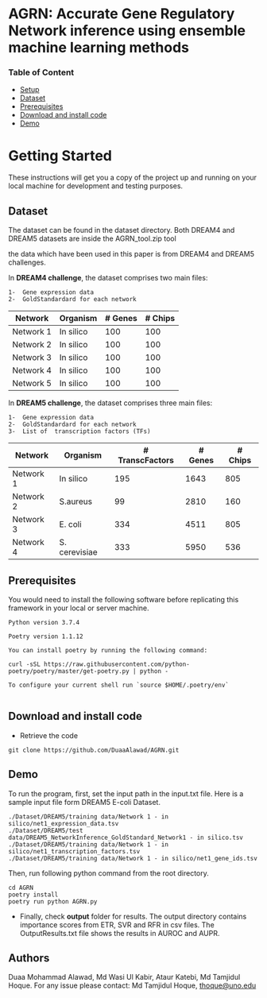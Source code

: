 #   AGRN: Accurate Gene Regulatory Network inference using ensemble machine learning methods 


### Table of Content

- [Setup](#getting-started)
- [Dataset](#Dataset)
- [Prerequisites](#Prerequisites)
- [Download and install code](#download-and-install-code)
- [Demo](#demo)

  
# Getting Started
 

These instructions will get you a copy of the project up and running on your local machine for development and testing purposes. 

 ## Dataset
The dataset can be found in the dataset directory. Both DREAM4 and DREAM5 datasets are inside the AGRN_tool.zip tool

the data which have been used in this paper is from DREAM4 and DREAM5 challenges.

In **DREAM4 challenge**, the dataset  comprises two main files:

    1-  Gene expression data
    2-  GoldStandardard for each network


|    Network    |    Organism      | # Genes | # Chips |
| ------------- | ---------------- | --------|---------|
|    Network 1  |   In silico      |   100   |   100   |
|    Network 2  |   In silico      |   100   |   100   |
|    Network 3  |   In silico      |   100   |   100   |
|    Network 4  |   In silico      |   100   |   100   |
|    Network 5  |   In silico      |   100   |   100   |








In **DREAM5 challenge**, the dataset  comprises three main files:

    1-  Gene expression data
    2-  GoldStandardard for each network
    3-  List of  transcription factors (TFs)


|    Network    |    Organism      | # TranscFactors  | # Genes | # Chips |
| ------------- | ---------------- | -----------------| --------|---------|
|    Network 1  |   In silico      |        195       |   1643  |   805   |
|    Network 2  |   S.aureus       |        99        |   2810  |   160   |
|    Network 3  |   E. coli        |        334       |   4511  |   805   |
|    Network 4  |   S. cerevisiae  |        333       |   5950  |   536   |


## Prerequisites

You would need to install the following software before replicating this framework in your local or server machine.

 ```
Python version 3.7.4

Poetry version 1.1.12

You can install poetry by running the following command:

curl -sSL https://raw.githubusercontent.com/python-poetry/poetry/master/get-poetry.py | python -

To configure your current shell run `source $HOME/.poetry/env`


```
  
## Download and install code

- Retrieve the code

```
git clone https://github.com/DuaaAlawad/AGRN.git

```

## Demo

To run the program, first, set the input path in the input.txt file. Here is a sample input file form DREAM5 E-coli Dataset.

```
./Dataset/DREAM5/training data/Network 1 - in silico/net1_expression_data.tsv
./Dataset/DREAM5/test data/DREAM5_NetworkInference_GoldStandard_Network1 - in silico.tsv
./Dataset/DREAM5/training data/Network 1 - in silico/net1_transcription_factors.tsv
./Dataset/DREAM5/training data/Network 1 - in silico/net1_gene_ids.tsv
```


Then, run following python command from the root directory.

```
cd AGRN
poetry install
poetry run python AGRN.py

```

- Finally, check **output** folder for results. The output directory contains importance scores from ETR, SVR and RFR in csv files. The OutputResults.txt file shows the results in AUROC and AUPR.


## Authors

Duaa Mohammad Alawad, Md Wasi Ul Kabir, Ataur Katebi, Md Tamjidul Hoque. For any issue please contact: Md Tamjidul Hoque, thoque@uno.edu 
